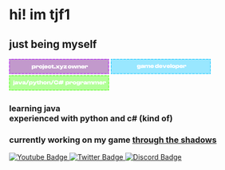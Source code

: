 # hi! im tjf1
## just being myself 
![pxyzowner](pxyzowner.png)
![pxyzowner](dev.png)
![pxyzowner](prog.png)

### learning java<br>experienced with python and c# (kind of)<br>
### currently working on my game [through the shadows](https://tts.p-xyz.eu)






  <a href="https://youtube.com/@tjf1dev">
    <img src="https://img.shields.io/badge/YouTube-red?style=for-the-badge&logo=youtube&logoColor=white" alt="Youtube Badge"/>
  </a>
  <a href="https://x.com/@tjf1dev_">
    <img src="https://img.shields.io/badge/Twitter-blue?style=for-the-badge&logo=twitter&logoColor=white" alt="Twitter Badge"/>
  </a>
  <a href="https://discord.gg/eUXvb69YRr">
    <img src="https://img.shields.io/badge/Discord-blurple?style=for-the-badge&logo=discord&logoColor=white" alt="Discord Badge"/>
  </a>
</div>
<!--
**tjf1dev/tjf1dev** is a ✨ _special_ ✨ repository because its `README.md` (this file) appears on your GitHub profile.

Here are some ideas to get you started:

- 🔭 I’m currently working on ...
- 🌱 I’m currently learning ...
- 👯 I’m looking to collaborate on ...
- 🤔 I’m looking for help with ...
- 💬 Ask me about ...
- 📫 How to reach me: ...
- 😄 Pronouns: ...
- ⚡ Fun fact: ...
-->
